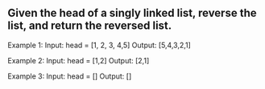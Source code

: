 ## Given the head of a singly linked list, reverse the list, and return the reversed list.

  Example 1:
  Input: head = [1, 2, 3, 4,5]
  Output: [5,4,3,2,1]

  Example 2:
  Input: head = [1,2]
  Output: [2,1]

  Example 3:
  Input: head = []
  Output: []


